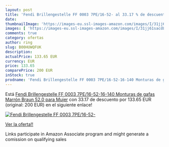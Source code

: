 ```yaml
---
layout: post
title: 'Fendi Brillengestelle FF 0003 7PE/16-52- al 33.17 % de descuento'
date: 
thumbnailImage: 'https://images-eu.ssl-images-amazon.com/images/I/31jj61sacdL._SL200_.jpg'
images: [ 'https://images-eu.ssl-images-amazon.com/images/I/31jj61sacdL._SL200_.jpg' ]
comments: true
category: ofertas
author: ring
slug: B00HUWQFUK
description:
actualPrice: 133.65 EUR
currency: EUR
price: 133.65
comparePrice: 200 EUR
inStock: true
prodname: 'Fendi Brillengestelle FF 0003 7PE/16-52-16-140 Monturas de gafas  Marrón  Braun   52.0 para Mujer'
---
```


Está [Fendi Brillengestelle FF 0003 7PE/16-52-16-140 Monturas de gafas  Marrón  Braun   52.0 para Mujer](https://www.amazon.es/dp/B00HUWQFUK/?tag=tolees-21) con 33.17 de descuento por 133.65 EUR (original: 200 EUR) en el siguiente enlace!

[![Fendi Brillengestelle FF 0003 7PE/16-52-](https://images-eu.ssl-images-amazon.com/images/I/31jj61sacdL._SL200_.jpg)](https://www.amazon.es/dp/B00HUWQFUK/?tag=tolees-21)

[Ver la oferta!!](https://www.amazon.es/dp/B00HUWQFUK/?tag=tolees-21)

Links participate in Amazon Associate program and might generate a comission on qualifying sales


